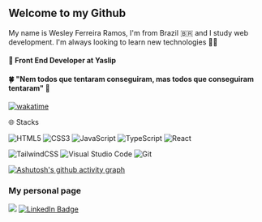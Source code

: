 ## Welcome to my Github

My name is Wesley Ferreira Ramos, I'm from Brazil 🇧🇷 and I study web development. I'm always looking to learn new technologies 👨‍💻

#### 💼 Front End Developer at Yaslip

#### 🍀 "Nem todos que tentaram conseguiram, mas todos que conseguiram tentaram" 🧙

[![wakatime](https://wakatime.com/badge/user/82c9926f-662e-47cc-8bde-8266060657db.svg)](https://wakatime.com/@82c9926f-662e-47cc-8bde-8266060657db)

 🌐 Stacks&nbsp;

![HTML5](https://img.shields.io/badge/html5-%23E34F26.svg?style=for-the-badge&logo=html5&logoColor=white)  ![CSS3](https://img.shields.io/badge/css3-%231572B6.svg?style=for-the-badge&logo=css3&logoColor=white) ![JavaScript](https://img.shields.io/badge/javascript-%23323330.svg?style=for-the-badge&logo=javascript&logoColor=%23F7DF1E) 
![TypeScript](https://img.shields.io/badge/typescript-%23007ACC.svg?style=for-the-badge&logo=typescript&logoColor=white) ![React](https://img.shields.io/badge/react-%2320232a.svg?style=for-the-badge&logo=react&logoColor=%2361DAFB)

![TailwindCSS](https://img.shields.io/badge/tailwindcss-%2338B2AC.svg?style=for-the-badge&logo=tailwind-css&logoColor=white)
![Visual Studio Code](https://img.shields.io/badge/Visual%20Studio%20Code-0078d7.svg?style=for-the-badge&logo=visual-studio-code&logoColor=white)
![Git](https://img.shields.io/badge/git-%23F05033.svg?style=for-the-badge&logo=git&logoColor=white)

[![Ashutosh's github activity graph](https://github-readme-activity-graph.vercel.app/graph?username=wesramox&theme=react-dark)](https://github.com/wesramox/github-readme-activity-graph)

###  My personal page

<a href="https://wesleyramos.vercel.app/" target="_blank"><img src="https://img.shields.io/badge/Portfolio-255E63?style=for-the-badge&logo=About.me&logoColor=white" target="_blank"></a>
[![LinkedIn Badge](https://img.shields.io/badge/LinkedIn-0077B5?style=for-the-badge&logo=linkedin&logoColor=white)](https://www.linkedin.com/in/wesleyramox/)

